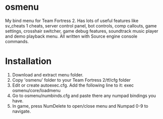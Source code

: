 # osmenu
My bind menu for Team Fortress 2. Has lots of useful features like sv_cheats 1 cheats, server control panel, bot controls, comp callouts, game settings, crosshair switcher, game debug features, soundtrack music player and demo playback menu. All written with Source engine console commands.
# Installation
1. Download and extract menu folder.
2. Copy 'osmenu' folder to your Team Fortress 2/tf/cfg folder
3. Edit or create autoexec.cfg. Add the following line to it:
exec osmenu/core/loadmenu
4. Go to osmenu/numbinds.cfg and paste there any numpad bindings you have.
5. In game, press NumDelete to open/close menu and Numpad 0-9 to navigate.
